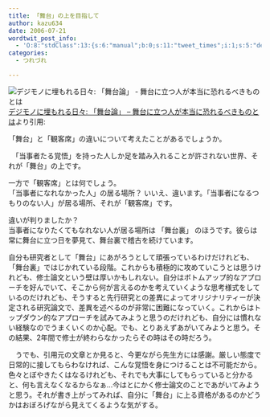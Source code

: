 ```yaml
---
title: 「舞台」の上を目指して
author: kazu634
date: 2006-07-21
wordtwit_post_info:
  - 'O:8:"stdClass":13:{s:6:"manual";b:0;s:11:"tweet_times";i:1;s:5:"delay";i:0;s:7:"enabled";i:1;s:10:"separation";s:2:"60";s:7:"version";s:3:"3.7";s:14:"tweet_template";b:0;s:6:"status";i:2;s:6:"result";a:0:{}s:13:"tweet_counter";i:2;s:13:"tweet_log_ids";a:1:{i:0;i:2453;}s:9:"hash_tags";a:0:{}s:8:"accounts";a:1:{i:0;s:7:"kazu634";}}'
categories:
  - つれづれ

---
```

<div class="section">
<p>
<a href="http://c-kom.homeip.net/review/blog/archives/2006/06/post_280.html" onclick="__gaTracker('send', 'event', 'outbound-article', 'http://c-kom.homeip.net/review/blog/archives/2006/06/post_280.html', '');" target="_blank"><img alt="デジモノに埋もれる日々: 「舞台論」 - 舞台に立つ人が本当に恐れるべきものとは" align="left" src="http://img.simpleapi.net/small/http://c-kom.homeip.net/review/blog/archives/2006/06/post_280.html" border="0" /></a>
</p></p> 
  
<p>
    　<a href="http://c-kom.homeip.net/review/blog/archives/2006/06/post_280.html" onclick="__gaTracker('send', 'event', 'outbound-article', 'http://c-kom.homeip.net/review/blog/archives/2006/06/post_280.html', 'デジモノに埋もれる日々: 「舞台論」 &#8211; 舞台に立つ人が本当に恐れるべきものとは');" target="_blank">デジモノに埋もれる日々: 「舞台論」 &#8211; 舞台に立つ人が本当に恐れるべきものとは</a>より引用:
</p>
  
<p>
<blockquote>
</blockquote>
    
<p>
      「舞台」と「観客席」の違いについて考えたことがあるでしょうか。
</p>
    
<p>
      　「当事者たる覚悟」を持った人しか足を踏み入れることが許されない世界、それが「舞台」の上です。
</p>
    
<p>
      一方で「観客席」とは何でしょう。<br />「当事者になれなかった人」の居る場所？ いいえ、違います。「当事者になるつもりのない人」が居る場所、それが「観客席」です。
</p>
    
<p>
      違いが判りましたか？<br />当事者になりたくてもなれない人が居る場所は 「舞台裏」 のほうです。彼らは常に舞台に立つ日を夢見て、舞台裏で稽古を続けています。
</p>
</p>
  
<p>
    自分も研究者として「舞台」にあがろうとして頑張っているわけだけれども、「舞台裏」ではじかれている段階。これからも積極的に攻めていこうとは思うけれども、修士論文という壁は厚いかもしれない。自分はボトムアップ的なアプローチを好んでいて、そこから何が言えるのかを考えていくような思考様式をしているのだけれども、そうすると先行研究との差異によってオリジナリティーが決定される研究論文で、差異を述べるのが非常に困難になっていく。これからはトップダウン的なアプローチを試みてみようと思うのだけれども、自分には慣れない経験なのでうまくいくのか心配。でも、とりあえずあがいてみようと思う。その結果、2年間で修士が終わらなかったらその時はその時だろう。
</p></p> 
  
<p>
    　うでも、引用元の文章とか見ると、今更ながら先生方には感謝。厳しい態度で日常的に接してもらわなければ、こんな覚悟を身につけることは不可能だから。色々とぼやきたくはなるけれども、それでも大事にしてもらっていると分かると、何も言えなくなるからなぁ…今はとにかく修士論文のことであがいてみようと思う。それが書き上がってみれば、自分に「舞台」に上る資格があるのかどうかはおぼろげながら見えてくるような気がする。
</p>
</div>
